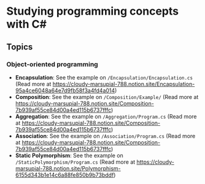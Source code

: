 ﻿# Studying programming concepts with C#

## Topics

### Object-oriented programming

- **Encapsulation**: See the example on `/Encapsulation/Encapsulation.cs` (Read more at https://cloudy-marsupial-788.notion.site/Encapsulation-95a4ce6048a64e7d9fb58f3a4fd4a014)
- **Composition**: See the example on `/Composition/Example/` (Read more at https://cloudy-marsupial-788.notion.site/Composition-7b939af55ce84d00a4ed115b6737fffc)
- **Aggregation**: See the example on `/Aggregation/Program.cs` (Read more at https://cloudy-marsupial-788.notion.site/Composition-7b939af55ce84d00a4ed115b6737fffc)
- **Association**: See the example on `/Association/Program.cs` (Read more at https://cloudy-marsupial-788.notion.site/Composition-7b939af55ce84d00a4ed115b6737fffc)
- **Static Polymorphism**: See the example on `/StaticPolymorphism/Program.cs` (Read more at https://cloudy-marsupial-788.notion.site/Polymorphism-6155d343b1e14c6a88fe850b9b73bddf)
